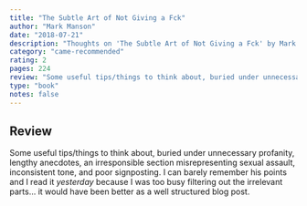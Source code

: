 ```yaml
---
title: "The Subtle Art of Not Giving a Fck"
author: "Mark Manson"
date: "2018-07-21"
description: "Thoughts on 'The Subtle Art of Not Giving a Fck' by Mark Manson."
category: "came-recommended"
rating: 2
pages: 224
review: "Some useful tips/things to think about, buried under unnecessary profanity, lengthy anecdotes, an irresponsible section misrepresenting sexual assault, inconsistent tone, and poor signposting. I can barely remember his points and I read it <i>yesterday</i> because I was too busy filtering out the irrelevant parts... it would have been better as a well structured blog post."
type: "book"
notes: false
---
```


## Review

Some useful tips/things to think about, buried under unnecessary profanity, lengthy anecdotes, an irresponsible section misrepresenting sexual assault, inconsistent tone, and poor signposting. I can barely remember his points and I read it _yesterday_ because I was too busy filtering out the irrelevant parts... it would have been better as a well structured blog post.
